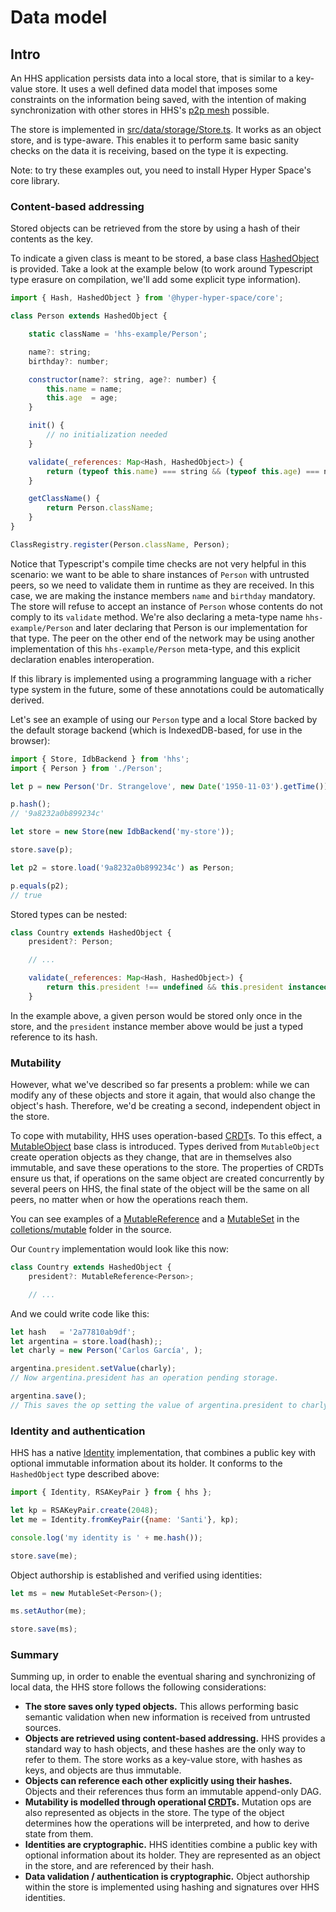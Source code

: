 # Data model

## Intro

An HHS application persists data into a local store, that is similar to a key-value store. It uses a well defined data model that imposes some constraints on the information being saved, with the intention of making synchronization with other stores in HHS's [p2p mesh](https://github.com/hyperhyperspace/hyperhyperspace-core/blob/master/MESH.md) possible.

The store is implemented in [src/data/storage/Store.ts](https://github.com/hyperhyperspace/hyperhyperspace-core/blob/master/src/data/storage/Store.ts). It works as an object store, and is type-aware. This enables it to perform same basic sanity checks on the data it is receiving, based on the type it is expecting.

Note: to try these examples out, you need to install Hyper Hyper Space's core library.

### Content-based addressing

Stored objects can be retrieved from the store by using a hash of their contents as the key.

To indicate a given class is meant to be stored, a base class [HashedObject](https://github.com/hyperhyperspace/hyperhyperspace-core/blob/master/src/data/model/HashedObject.ts) is provided. Take a look at the example below (to work around Typescript type erasure on compilation, we'll add some explicit type information).

```js
import { Hash, HashedObject } from '@hyper-hyper-space/core';

class Person extends HashedObject {

    static className = 'hhs-example/Person';

    name?: string;
    birthday?: number;

    constructor(name?: string, age?: number) {
        this.name = name;
        this.age  = age;
    }

    init() {
        // no initialization needed
    }

    validate(_references: Map<Hash, HashedObject>) {
        return (typeof this.name) === string && (typeof this.age) === number;
    }

    getClassName() {
        return Person.className;
    }
}

ClassRegistry.register(Person.className, Person);
```

Notice that Typescript's compile time checks are not very helpful in this scenario: we want to be able to share instances of ```Person``` with untrusted peers, so we need to validate them in runtime as they are received. In this case, we are making the instance members ```name``` and ```birthday``` mandatory. The store will refuse to accept an instance of ```Person``` whose contents do not comply to its ```validate``` method. We're also declaring a meta-type name ```hhs-example/Person``` and later declaring that Person is our implementation for that type. The peer on the other end of the network may be using another implementation of this ```hhs-example/Person``` meta-type, and this explicit declaration enables interoperation.

If this library is implemented using a programming language with a richer type system in the future, some of these annotations could be automatically derived.

Let's see an example of using our ```Person``` type and a local Store backed by the default storage backend (which is IndexedDB-based, for use in the browser):

```js
import { Store, IdbBackend } from 'hhs';
import { Person } from './Person';

let p = new Person('Dr. Strangelove', new Date('1950-11-03').getTime());

p.hash();
// '9a8232a0b899234c'

let store = new Store(new IdbBackend('my-store'));

store.save(p);

let p2 = store.load('9a8232a0b899234c') as Person;

p.equals(p2);
// true
```

Stored types can be nested:

```js
class Country extends HashedObject {
    president?: Person;

    // ...

    validate(_references: Map<Hash, HashedObject>) {
        return this.president !== undefined && this.president instanceof Person;
    }
```

In the example above, a given person would be stored only once in the store, and the ```president``` instance member above would be just a typed reference to its hash.

### Mutability

However, what we've described so far presents a problem: while we can modify any of these objects and store it again, that would also change the object's hash. Therefore, we'd be creating a second, independent object in the store.

To cope with mutability, HHS uses operation-based [CRDT](https://crdt.tech/)s. To this effect, a [MutableObject](https://github.com/hyperhyperspace/hyperhyperspace-core/blob/master/src/data/model/MutableObject.ts) base class is introduced. Types derived from ```MutableObject``` create operation objects as they change, that are in themselves also immutable, and save these operations to the store. The properties of CRDTs ensure us that, if operations on the same object are created concurrently by several peers on HHS, the final state of the object will be the same on all peers, no matter when or how the operations reach them.

You can see examples of a [MutableReference](https://github.com/hyperhyperspace/hyperhyperspace-core/blob/master/src/data/collections/mutable/MutableReference.ts) and a [MutableSet](https://github.com/hyperhyperspace/hyperhyperspace-core/blob/master/src/data/collections/mutable/MutableSet.ts) in the [colletions/mutable](https://github.com/hyperhyperspace/hyperhyperspace-core/blob/master/src/data/collections/mutable) folder in the source.

Our ```Country``` implementation would look like this now:

```js
class Country extends HashedObject {
    president?: MutableReference<Person>;

    // ...
```

And we could write code like this:

```js
let hash   = '2a77810ab9df';
let argentina = store.load(hash);;
let charly = new Person('Carlos García', );

argentina.president.setValue(charly);
// Now argentina.president has an operation pending storage.

argentina.save();
// This saves the op setting the value of argentina.president to charly.
```

### Identity and authentication

HHS has a native [Identity](https://github.com/hyperhyperspace/hyperhyperspace-core/blob/master/src/data/identity/Identity.ts) implementation, that combines a public key with optional immutable information about its holder. It conforms to the ```HashedObject``` type described above:

```js
import { Identity, RSAKeyPair } from { hhs };

let kp = RSAKeyPair.create(2048);
let me = Identity.fromKeyPair({name: 'Santi'}, kp);

console.log('my identity is ' + me.hash());

store.save(me);

```

Object authorship is established and verified using identities:

```js
let ms = new MutableSet<Person>();

ms.setAuthor(me);

store.save(ms);
```

### Summary

Summing up, in order to enable the eventual sharing and synchronizing of local data, the HHS store follows the following considerations:

 - **The store saves only typed objects.** This allows performing basic semantic validation when new information is received from untrusted sources.
 - **Objects are retrieved using content-based addressing.** HHS provides a standard way to hash objects, and these hashes are the only way to refer to them. The store works as a key-value store, with hashes as keys, and objects are thus immutable.
 - **Objects can reference each other explicitly using their hashes.** Objects and their references thus form an immutable append-only DAG.
 - **Mutability is modelled through operational [CRDT](https://crdt.tech/)s.** Mutation ops are also represented as objects in the store. The type of the object determines how the operations will be interpreted, and how to derive state from them.
 - **Identities are cryptographic.** HHS identities combine a public key with optional information about its holder. They are represented as an object in the store, and are referenced by their hash.
 - **Data validation / authentication is cryptographic.** Object authorship within the store is implemented using hashing and signatures over HHS identities.
